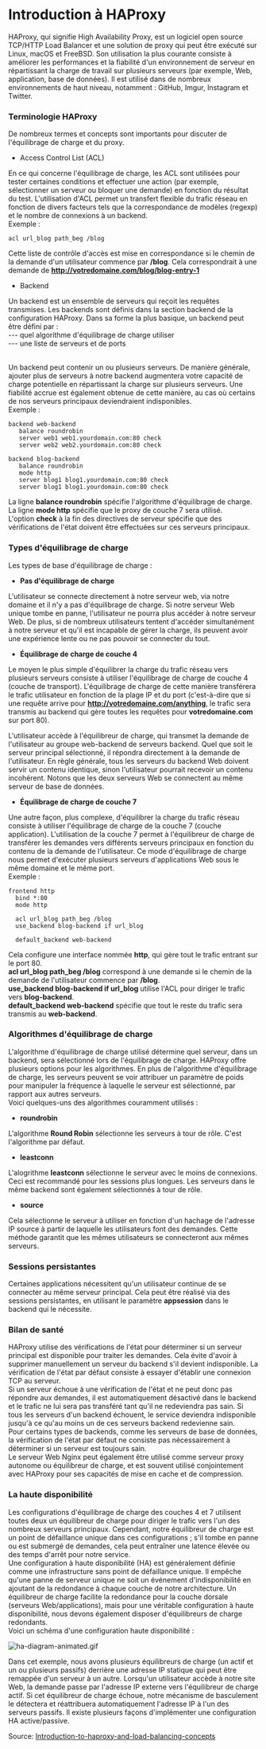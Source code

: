 # Introduction à HAProxy

HAProxy, qui signifie High Availability Proxy, est un logiciel open source TCP/HTTP Load Balancer et une solution de proxy qui peut être exécuté sur Linux, macOS et FreeBSD. Son utilisation la plus courante consiste à améliorer les performances et la fiabilité d'un environnement de serveur en répartissant la charge de travail sur plusieurs serveurs (par exemple, Web, application, base de données). Il est utilisé dans de nombreux environnements de haut niveau, notamment : GitHub, Imgur, Instagram et Twitter.

### Terminologie HAProxy

De nombreux termes et concepts sont importants pour discuter de l'équilibrage de charge et du proxy. <br>

- Access Control List (ACL)

En ce qui concerne l'équilibrage de charge, les ACL sont utilisées pour tester certaines conditions et effectuer une action (par exemple, sélectionner un serveur ou bloquer une demande) en fonction du résultat du test. L'utilisation d'ACL permet un transfert flexible du trafic réseau en fonction de divers facteurs tels que la correspondance de modèles (regexp) et le nombre de connexions à un backend.
<br>
Exemple :
```
acl url_blog path_beg /blog
```

Cette liste de contrôle d'accès est mise en correspondance si le chemin de la demande d'un utilisateur commence par **/blog**. Cela correspondrait à une demande de **http://votredomaine.com/blog/blog-entry-1**

- Backend

Un backend est un ensemble de serveurs qui reçoit les requêtes transmises. Les backends sont définis dans la section backend de la configuration HAProxy. Dans sa forme la plus basique, un backend peut être défini par : <br>
--- quel algorithme d'équilibrage de charge utiliser <br>
--- une liste de serveurs et de ports <br><br>

Un backend peut contenir un ou plusieurs serveurs. De manière générale, ajouter plus de serveurs à notre backend augmentera votre capacité de charge potentielle en répartissant la charge sur plusieurs serveurs. Une fiabilité accrue est également obtenue de cette manière, au cas où certains de nos serveurs principaux deviendraient indisponibles.
<br>
Exemple :

```
backend web-backend
   balance roundrobin
   server web1 web1.yourdomain.com:80 check
   server web2 web2.yourdomain.com:80 check
   
backend blog-backend
   balance roundrobin
   mode http
   server blog1 blog1.yourdomain.com:80 check
   server blog1 blog1.yourdomain.com:80 check
```

La ligne **balance roundrobin** spécifie l'algorithme d'équilibrage de charge.
<br>
La ligne **mode http** spécifie que le proxy de couche 7 sera utilisé.
<br>
L'option **check** à la fin des directives de serveur spécifie que des vérifications de l'état doivent être effectuées sur ces serveurs principaux.


### Types d'équilibrage de charge

Les types de base d'équilibrage de charge : <br>

- **Pas d'équilibrage de charge**

L'utilisateur se connecte directement à notre serveur web, via notre domaine et il n'y a pas d'équilibrage de charge. Si notre serveur Web unique tombe en panne, l'utilisateur ne pourra plus accéder à notre serveur Web. De plus, si de nombreux utilisateurs tentent d'accéder simultanément à notre serveur et qu'il est incapable de gérer la charge, ils peuvent avoir une expérience lente ou ne pas pouvoir se connecter du tout.

- **Équilibrage de charge de couche 4**

Le moyen le plus simple d'équilibrer la charge du trafic réseau vers plusieurs serveurs consiste à utiliser l'équilibrage de charge de couche 4 (couche de transport). L'équilibrage de charge de cette manière transférera le trafic utilisateur en fonction de la plage IP et du port (c'est-à-dire que si une requête arrive pour **http://votredomaine.com/anything**, le trafic sera transmis au backend qui gère toutes les requêtes pour **votredomaine.com** sur port 80).

L'utilisateur accède à l'équilibreur de charge, qui transmet la demande de l'utilisateur au groupe web-backend de serveurs backend. Quel que soit le serveur principal sélectionné, il répondra directement à la demande de l'utilisateur. En règle générale, tous les serveurs du backend Web doivent servir un contenu identique, sinon l'utilisateur pourrait recevoir un contenu incohérent. Notons que les deux serveurs Web se connectent au même serveur de base de données.

- **Équilibrage de charge de couche 7**

Une autre façon, plus complexe, d'équilibrer la charge du trafic réseau consiste à utiliser l'équilibrage de charge de la couche 7 (couche application). L'utilisation de la couche 7 permet à l'équilibreur de charge de transférer les demandes vers différents serveurs principaux en fonction du contenu de la demande de l'utilisateur. Ce mode d'équilibrage de charge nous permet d'exécuter plusieurs serveurs d'applications Web sous le même domaine et le même port.
<br>
Exemple :

```
frontend http
  bind *:80
  mode http

  acl url_blog path_beg /blog
  use_backend blog-backend if url_blog
 
  default_backend web-backend
```

Cela configure une interface nommée **http**, qui gère tout le trafic entrant sur le port 80.
<br>
**acl url_blog path_beg /blog** correspond à une demande si le chemin de la demande de l'utilisateur commence par **/blog**.
<br>
**use_backend blog-backend if url_blog** utilise l'ACL pour diriger le trafic vers **blog-backend**.
<br>
**default_backend web-backend** spécifie que tout le reste du trafic sera transmis au **web-backend**.


### Algorithmes d'équilibrage de charge

L'algorithme d'équilibrage de charge utilisé détermine quel serveur, dans un backend, sera sélectionné lors de l'équilibrage de charge. HAProxy offre plusieurs options pour les algorithmes. En plus de l'algorithme d'équilibrage de charge, les serveurs peuvent se voir attribuer un paramètre de poids pour manipuler la fréquence à laquelle le serveur est sélectionné, par rapport aux autres serveurs.
<br>
Voici quelques-uns des algorithmes couramment utilisés : <br>

- **roundrobin**

L'algorithme **Round Robin** sélectionne les serveurs à tour de rôle. C'est l'algorithme par défaut.

- **leastconn**

L'alogrithme **leastconn** sélectionne le serveur avec le moins de connexions. Ceci est recommandé pour les sessions plus longues. Les serveurs dans le même backend sont également sélectionnés à tour de rôle.

- **source**

Cela sélectionne le serveur à utiliser en fonction d'un hachage de l'adresse IP source à partir de laquelle les utilisateurs font des demandes. Cette méthode garantit que les mêmes utilisateurs se connecteront aux mêmes serveurs.


### Sessions persistantes

Certaines applications nécessitent qu'un utilisateur continue de se connecter au même serveur principal. Cela peut être réalisé via des sessions persistantes, en utilisant le paramètre **appsession** dans le backend qui le nécessite.


### Bilan de santé

HAProxy utilise des vérifications de l'état pour déterminer si un serveur principal est disponible pour traiter les demandes. Cela évite d'avoir à supprimer manuellement un serveur du backend s'il devient indisponible. La vérification de l'état par défaut consiste à essayer d'établir une connexion TCP au serveur.
<br>
Si un serveur échoue à une vérification de l'état et ne peut donc pas répondre aux demandes, il est automatiquement désactivé dans le backend et le trafic ne lui sera pas transféré tant qu'il ne redeviendra pas sain. Si tous les serveurs d'un backend échouent, le service deviendra indisponible jusqu'à ce qu'au moins un de ces serveurs backend redevienne sain.
<br>
Pour certains types de backends, comme les serveurs de base de données, la vérification de l'état par défaut ne consiste pas nécessairement à déterminer si un serveur est toujours sain.
<br>
Le serveur Web Nginx peut également être utilisé comme serveur proxy autonome ou équilibreur de charge, et est souvent utilisé conjointement avec HAProxy pour ses capacités de mise en cache et de compression.


### La haute disponibilité

Les configurations d'équilibrage de charge des couches 4 et 7 utilisent toutes deux un équilibreur de charge pour diriger le trafic vers l'un des nombreux serveurs principaux. Cependant, notre équilibreur de charge est un point de défaillance unique dans ces configurations ; s'il tombe en panne ou est submergé de demandes, cela peut entraîner une latence élevée ou des temps d'arrêt pour notre service.
<br>
Une configuration à haute disponibilité (HA) est généralement définie comme une infrastructure sans point de défaillance unique. Il empêche qu'une panne de serveur unique ne soit un événement d'indisponibilité en ajoutant de la redondance à chaque couche de notre architecture. Un équilibreur de charge facilite la redondance pour la couche dorsale (serveurs Web/applications), mais pour une véritable configuration à haute disponibilité, nous devons également disposer d'équilibreurs de charge redondants.
<br>
Voici un schéma d'une configuration haute disponibilité :

![ha-diagram-animated.gif](../images/ha-diagram-animated.gif)

Dans cet exemple, nous avons plusieurs équilibreurs de charge (un actif et un ou plusieurs passifs) derrière une adresse IP statique qui peut être remappée d'un serveur à un autre. Lorsqu'un utilisateur accède à notre site Web, la demande passe par l'adresse IP externe vers l'équilibreur de charge actif. Si cet équilibreur de charge échoue, notre mécanisme de basculement le détectera et réattribuera automatiquement l'adresse IP à l'un des serveurs passifs. Il existe plusieurs façons d'implémenter une configuration HA active/passive.

Source: [Introduction-to-haproxy-and-load-balancing-concepts](https://www.digitalocean.com/community/tutorials/an-introduction-to-haproxy-and-load-balancing-concepts)
